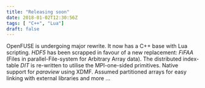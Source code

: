 ```yaml
---
title: "Releasing soon"
date: 2018-01-02T12:30:56Z
tags: [ "C++", "Lua"]
draft: false
---
```


OpenFUSE is undergoing major rewrite. It now has a C++ base with Lua scripting. *HDF5* has been scrapped in favour of a new replacement: *FiFAA* (Files in parallel-File-system for Arbitrary Array data). The distributed index-table *DIT* is re-written to utilise the MPI-one-sided primitives. Native support for *paraview* using XDMF. Assumed partitioned arrays for easy linking with external libraries and more ...

